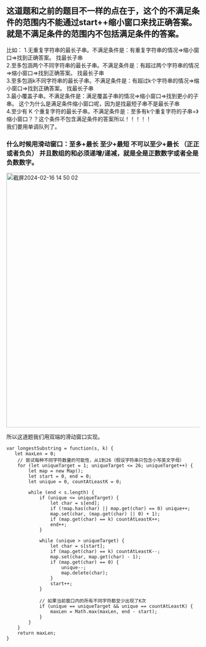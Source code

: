 ## 这道题和之前的题目不一样的点在于，这个的不满足条件的范围内不能通过start++缩小窗口来找正确答案。就是不满足条件的范围内不包括满足条件的答案。    
比如：
1.无重复字符串的最长子串。不满足条件是：有重复字符串的情况=>缩小窗口=>找到正确答案。    找最长子串      
2.至多包涵两个不同字符串的最长子串。不满足条件是：有超过两个字符串的情况=>缩小窗口=>找到正确答案。    找最长子串    
3.至多包涵k不同字符串的最长子串。不满足条件是：有超过k个字符串的情况=>缩小窗口=>找到正确答案。   找最长子串    
3.最小覆盖子串。不满足条件是：满足覆盖子串的情况=>缩小窗口=>找到更小的子串。  这个为什么是满足条件缩小窗口呢，因为是找最短子串不是最长子串      
4.至少有 K 个重复字符的最长子串。不满足条件是：至多有k个重复字符的子串=》缩小窗口？？这个条件不包含满足条件的答案所以！！！！！     
我们要用单调队列了。      

### 什么时候用滑动窗口：至多+最长 至少+最短 不可以至少+最长  （正正或者负负）  并且数组的和必须递增/递减，就是全是正数数字或者全是负数数字。   

<img width="664" alt="截屏2024-02-16 14 50 02" src="https://github.com/xkong-study/gucheng_algorithm/assets/100473178/f0d2cd2f-a32e-4a34-a456-351c74a7da91">

所以这道题我们用双端的滑动窗口实现。  

```code
var longestSubstring = function(s, k) {
   let maxLen = 0;
    // 尝试每种不同字符数量的可能性，从1到26（假设字符串只包含小写英文字母）
    for (let uniqueTarget = 1; uniqueTarget <= 26; uniqueTarget++) {
        let map = new Map();
        let start = 0, end = 0;
        let unique = 0, countAtLeastK = 0;

        while (end < s.length) {
            if (unique <= uniqueTarget) {
                let char = s[end];
                if (!map.has(char) || map.get(char) == 0) unique++;
                map.set(char, (map.get(char) || 0) + 1);
                if (map.get(char) == k) countAtLeastK++;
                end++;
            }

            while (unique > uniqueTarget) {
                let char = s[start];
                if (map.get(char) == k) countAtLeastK--;
                map.set(char, map.get(char) - 1);
                if (map.get(char) == 0) {
                    unique--;
                    map.delete(char);
                }
                start++;
            }

            // 如果当前窗口内的所有不同字符都至少出现了K次
            if (unique == uniqueTarget && unique == countAtLeastK) {
                maxLen = Math.max(maxLen, end - start);
            }
        }
    }
    return maxLen;
}
```
